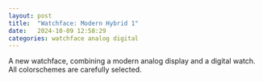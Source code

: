 ```yaml
---
layout: post
title:  "Watchface: Modern Hybrid 1"
date:   2024-10-09 12:58:29
categories: watchface analog digital
---
```

A new watchface, combining a modern analog display and a digital watch. All colorschemes are carefully selected.